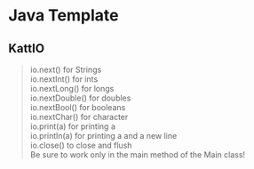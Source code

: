 # Java Template

## KattIO
> io.next() for Strings<br>
> io.nextInt() for ints<br>
> io.nextLong() for longs<br>
> io.nextDouble() for doubles<br>
> io.nextBool() for booleans<br>
> io.nextChar() for character<br>
> io.print(a) for printing a<br>
> io.println(a) for printing a and a new line<br>
> io.close() to close and flush<br>
> Be sure to work only in the main method of the Main class!
